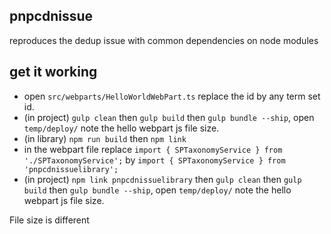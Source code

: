 ## pnpcdnissue

reproduces the dedup issue with common dependencies on node modules

## get it working
- open `src/webparts/HelloWorldWebPart.ts` replace the id by any term set id.  
- (in project) `gulp clean` then `gulp build` then `gulp bundle --ship`, open `temp/deploy/` note the hello webpart js file size.
- (in library) `npm run build` then `npm link`
- in the webpart file replace `import { SPTaxonomyService } from './SPTaxonomyService';` by `import { SPTaxonomyService } from 'pnpcdnissuelibrary';`
- (in project) `npm link pnpcdnissuelibrary` then `gulp clean` then `gulp build` then `gulp bundle --ship`, open `temp/deploy/` note the hello webpart js file size.

File size is different
